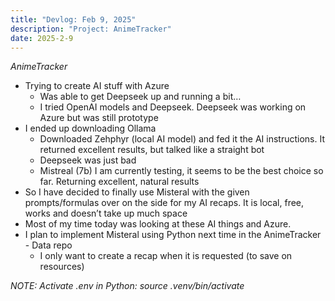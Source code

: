 ```yaml
---
title: "Devlog: Feb 9, 2025"
description: "Project: AnimeTracker"
date: 2025-2-9
---
```


*AnimeTracker*

- Trying to create AI stuff with Azure
    - Was able to get Deepseek up and running a bit…
    - I tried OpenAI models and Deepseek. Deepseek was working on Azure but was still prototype
- I ended up downloading Ollama
    - Downloaded Zehphyr (local AI model) and fed it the AI instructions. It returned excellent results, but talked like a straight bot
    - Deepseek was just bad
    - Mistreal (7b) I am currently testing, it seems to be the best choice so far. Returning excellent, natural results
- So I have decided to finally use Misteral with the given prompts/formulas over on the side for my AI recaps. It is local, free, works and doesn’t take up much space
- Most of my time today was looking at these AI things and Azure.
- I plan to implement Misteral using Python next time in the AnimeTracker - Data repo
    - I only want to create a recap when it is requested (to save on resources)

*NOTE: Activate .env in Python:  source .venv/bin/activate*
